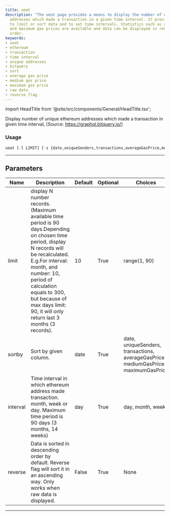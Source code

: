 ```yaml
---
title: ueat
description: "The ueat page provides a means to display the number of unique ethereum"
  addresses which made a transaction in a given time interval. It provides options
  to limit or sort data and to set time intervals. Statistics such as average, medium,
  and maximum gas prices are available and data can be displayed in reverse or sorted
  order.
keywords:
- ueat
- ethereum
- transaction
- time interval
- unique addresses
- bitquery
- sort
- average gas price
- medium gas price
- maximum gas price
- raw data
- reverse flag
---
```


import HeadTitle from '@site/src/components/General/HeadTitle.tsx';

<HeadTitle title="crypto/onchain/ueat - Reference | OpenBB Terminal Docs" />

Display number of unique ethereum addresses which made a transaction in given time interval, [Source: https://graphql.bitquery.io/]

### Usage

```python
ueat [-l LIMIT] [-s {date,uniqueSenders,transactions,averageGasPrice,mediumGasPrice,maximumGasPrice}] [-i {day,month,week}] [-r]
```

---

## Parameters

| Name | Description | Default | Optional | Choices |
| ---- | ----------- | ------- | -------- | ------- |
| limit | display N number records. (Maximum available time period is 90 days.Depending on chosen time period, display N records will be recalculated. E.g.For interval: month, and number: 10, period of calculation equals to 300, but because of max days limit: 90, it will only return last 3 months (3 records). | 10 | True | range(1, 90) |
| sortby | Sort by given column. | date | True | date, uniqueSenders, transactions, averageGasPrice, mediumGasPrice, maximumGasPrice |
| interval | Time interval in which ethereum address made transaction. month, week or day. Maximum time period is 90 days (3 months, 14 weeks) | day | True | day, month, week |
| reverse | Data is sorted in descending order by default. Reverse flag will sort it in an ascending way. Only works when raw data is displayed. | False | True | None |

---
